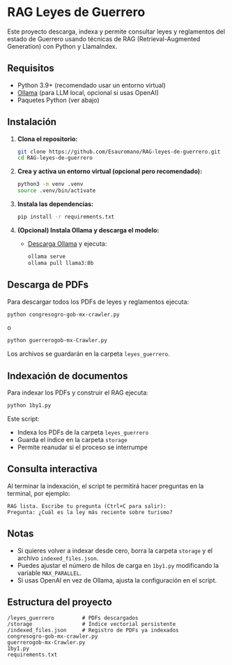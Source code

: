 # RAG Leyes de Guerrero

Este proyecto descarga, indexa y permite consultar leyes y reglamentos del estado de Guerrero usando técnicas de RAG (Retrieval-Augmented Generation) con Python y LlamaIndex.

## Requisitos

- Python 3.9+ (recomendado usar un entorno virtual)
- [Ollama](https://ollama.com/) (para LLM local, opcional si usas OpenAI)
- Paquetes Python (ver abajo)

## Instalación

1. **Clona el repositorio:**
   ```sh
   git clone https://github.com/Esauromano/RAG-leyes-de-guerrero.git
   cd RAG-leyes-de-guerrero
   ```

2. **Crea y activa un entorno virtual (opcional pero recomendado):**
   ```sh
   python3 -m venv .venv
   source .venv/bin/activate
   ```

3. **Instala las dependencias:**
   ```sh
   pip install -r requirements.txt
   ```

4. **(Opcional) Instala Ollama y descarga el modelo:**
   - [Descarga Ollama](https://ollama.com/download) y ejecuta:
     ```sh
     ollama serve
     ollama pull llama3:8b
     ```

## Descarga de PDFs

Para descargar todos los PDFs de leyes y reglamentos ejecuta:

```sh
python congresogro-gob-mx-crawler.py
```
o
```sh
python guerrerogob-mx-Crawler.py
```

Los archivos se guardarán en la carpeta `leyes_guerrero`.

## Indexación de documentos

Para indexar los PDFs y construir el RAG ejecuta:

```sh
python 1by1.py
```

Este script:
- Indexa los PDFs de la carpeta `leyes_guerrero`
- Guarda el índice en la carpeta `storage`
- Permite reanudar si el proceso se interrumpe

## Consulta interactiva

Al terminar la indexación, el script te permitirá hacer preguntas en la terminal, por ejemplo:

```
RAG lista. Escribe tu pregunta (Ctrl+C para salir):
Pregunta: ¿Cuál es la ley más reciente sobre turismo?
```

## Notas

- Si quieres volver a indexar desde cero, borra la carpeta `storage` y el archivo `indexed_files.json`.
- Puedes ajustar el número de hilos de carga en `1by1.py` modificando la variable `MAX_PARALLEL`.
- Si usas OpenAI en vez de Ollama, ajusta la configuración en el script.

## Estructura del proyecto

```
/leyes_guerrero         # PDFs descargados
/storage                # Índice vectorial persistente
/indexed_files.json     # Registro de PDFs ya indexados
congresogro-gob-mx-crawler.py
guerrerogob-mx-Crawler.py
1by1.py
requirements.txt
```